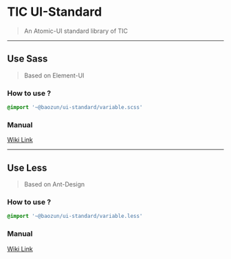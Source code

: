 # TIC UI-Standard

> An Atomic-UI standard library of TIC

---

## Use Sass

> Based on Element-UI

### How to use ?

```scss
@import '~@baozun/ui-standard/variable.scss'
```

### Manual

[Wiki Link](http://wiki.baozun.com/)


---

## Use Less

> Based on Ant-Design

### How to use ?

```scss
@import '~@baozun/ui-standard/variable.less'
```

### Manual

[Wiki Link](http://wiki.baozun.com/)
